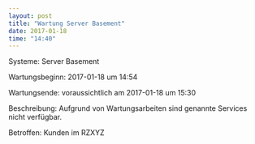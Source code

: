 ```yaml
---
layout: post
title: "Wartung Server Basement"
date: 2017-01-18
time: "14:40"
---
```


Systeme: Server Basement


Wartungsbeginn: 2017-01-18 um 14:54


Wartungsende: voraussichtlich am 2017-01-18 um 15:30


Beschreibung: Aufgrund von Wartungsarbeiten sind genannte Services nicht verfügbar.


Betroffen: Kunden im RZXYZ
